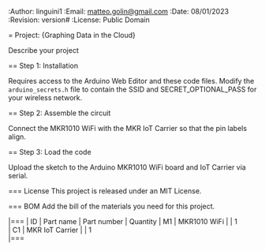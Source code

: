 :Author: linguini1
:Email: matteo.golin@gmail.com
:Date: 08/01/2023
:Revision: version#
:License: Public Domain

= Project: {Graphing Data in the Cloud}

Describe your project

== Step 1: Installation

Requires access to the Arduino Web Editor and these code files.
Modify the `arduino_secrets.h` file to contain the SSID and SECRET_OPTIONAL_PASS for your wireless network.

== Step 2: Assemble the circuit

Connect the MKR1010 WiFi with the MKR IoT Carrier so that the pin labels align.

== Step 3: Load the code

Upload the sketch to the Arduino MKR1010 WiFi board and IoT Carrier via serial.

=== License
This project is released under an MIT License.

=== BOM
Add the bill of the materials you need for this project.

|===
| ID | Part name       | Part number | Quantity
| M1 | MKR1010 WiFi    |             | 1       
| C1 | MKR IoT Carrier |             | 1         
|===